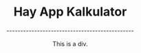 <html>
<head>
<style>
h1 {text-align: center;}
p {text-align: center;}
div {text-align: center;}
</style>
</head>
<body>

<h1>Hay App Kalkulator</h1>
<p>----------------------------------------------</p>
<div>This is a div.</div>

</body>
</html>
